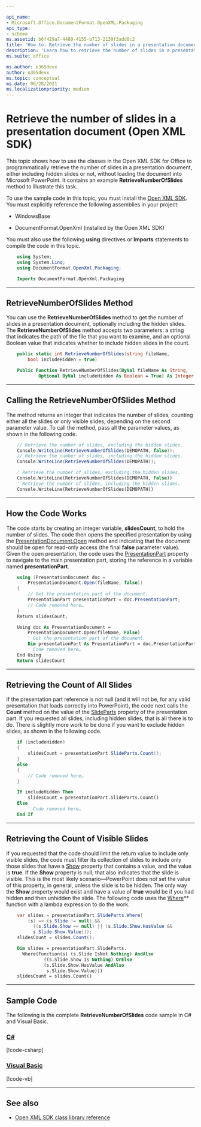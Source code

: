 ```yaml
---

api_name:
- Microsoft.Office.DocumentFormat.OpenXML.Packaging
api_type:
- schema
ms.assetid: b6f429a7-4489-4155-b713-2139f3add8c2
title: 'How to: Retrieve the number of slides in a presentation document (Open XML SDK)'
description: 'Learn how to retrieve the number of slides in a presentation document using the Open XML SDK.'
ms.suite: office

ms.author: o365devx
author: o365devx
ms.topic: conceptual
ms.date: 06/28/2021
ms.localizationpriority: medium
---
```

# Retrieve the number of slides in a presentation document (Open XML SDK)

This topic shows how to use the classes in the Open XML SDK for
Office to programmatically retrieve the number of slides in a
presentation document, either including hidden slides or not, without
loading the document into Microsoft PowerPoint. It contains an example
**RetrieveNumberOfSlides** method to illustrate
this task.

To use the sample code in this topic, you must install the [Open XML SDK](https://www.nuget.org/packages/DocumentFormat.OpenXml). You
must explicitly reference the following assemblies in your project:

- WindowsBase

- DocumentFormat.OpenXml (installed by the Open XML SDK)

You must also use the following **using**
directives or **Imports** statements to compile
the code in this topic.

```csharp
    using System;
    using System.Linq;
    using DocumentFormat.OpenXml.Packaging;
```

```vb
    Imports DocumentFormat.OpenXml.Packaging
```

---------------------------------------------------------------------------------

## RetrieveNumberOfSlides Method

You can use the **RetrieveNumberOfSlides**
method to get the number of slides in a presentation document,
optionally including the hidden slides. The **RetrieveNumberOfSlides** method accepts two
parameters: a string that indicates the path of the file that you want
to examine, and an optional Boolean value that indicates whether to
include hidden slides in the count.

```csharp
    public static int RetrieveNumberOfSlides(string fileName, 
        bool includeHidden = true)
```

```vb
    Public Function RetrieveNumberOfSlides(ByVal fileName As String,
            Optional ByVal includeHidden As Boolean = True) As Integer
```

---------------------------------------------------------------------------------
## Calling the RetrieveNumberOfSlides Method

The method returns an integer that indicates the number of slides,
counting either all the slides or only visible slides, depending on the
second parameter value. To call the method, pass all the parameter
values, as shown in the following code.

```csharp
    // Retrieve the number of slides, excluding the hidden slides.
    Console.WriteLine(RetrieveNumberOfSlides(DEMOPATH, false));
    // Retrieve the number of slides, including the hidden slides.
    Console.WriteLine(RetrieveNumberOfSlides(DEMOPATH));
```

```vb
    ' Retrieve the number of slides, excluding the hidden slides.
    Console.WriteLine(RetrieveNumberOfSlides(DEMOPATH, False))
    ' Retrieve the number of slides, including the hidden slides.
    Console.WriteLine(RetrieveNumberOfSlides(DEMOPATH))
```

---------------------------------------------------------------------------------

## How the Code Works

The code starts by creating an integer variable, **slidesCount**, to hold the number of slides. The code then opens the specified presentation by using the [PresentationDocument.Open](https://msdn.microsoft.com/library/office/documentformat.openxml.packaging.presentationdocument.open.aspx) method and indicating that the document should be open for read-only access (the
final **false** parameter value). Given the open presentation, the code uses the [PresentationPart](https://msdn.microsoft.com/library/office/documentformat.openxml.packaging.presentationdocument.presentationpart.aspx) property to navigate to the main presentation part, storing the reference in a variable named **presentationPart**.

```csharp
    using (PresentationDocument doc = 
        PresentationDocument.Open(fileName, false))
    {
        // Get the presentation part of the document.
        PresentationPart presentationPart = doc.PresentationPart;
        // Code removed here…
    }
    Return slidesCount;
```

```vb
    Using doc As PresentationDocument =
        PresentationDocument.Open(fileName, False)
        ' Get the presentation part of the document.
        Dim presentationPart As PresentationPart = doc.PresentationPart
        ' Code removed here…
    End Using
    Return slidesCount
```

---------------------------------------------------------------------------------

## Retrieving the Count of All Slides

If the presentation part reference is not null (and it will not be, for any valid presentation that loads correctly into PowerPoint), the code next calls the **Count** method on the value of the [SlideParts](https://msdn.microsoft.com/library/office/documentformat.openxml.packaging.presentationpart.slideparts.aspx) property of the presentation part. If you requested all slides, including hidden slides, that is all there is to do. There is slightly more work to be done if you want to exclude hidden slides, as shown in the following code.

```csharp
    if (includeHidden)
    {
        slidesCount = presentationPart.SlideParts.Count();
    }
    else
    {
        // Code removed here…
    }
```

```vb
    If includeHidden Then
        slidesCount = presentationPart.SlideParts.Count()
    Else
        ' Code removed here…
    End If
```

---------------------------------------------------------------------------------

## Retrieving the Count of Visible Slides

If you requested that the code should limit the return value to include
only visible slides, the code must filter its collection of slides to
include only those slides that have a [Show](https://msdn.microsoft.com/library/office/documentformat.openxml.presentation.slide.show.aspx) property that contains a value, and
the value is **true**. If the **Show** property is null, that also indicates that
the slide is visible. This is the most likely scenario—PowerPoint does
not set the value of this property, in general, unless the slide is to
be hidden. The only way the **Show** property
would exist and have a value of **true** would
be if you had hidden and then unhidden the slide. The following code
uses the [Where](https://msdn2.microsoft.com/library/bb301979)**
function with a lambda expression to do the work.

```csharp
    var slides = presentationPart.SlideParts.Where(
        (s) => (s.Slide != null) &&
          ((s.Slide.Show == null) || (s.Slide.Show.HasValue && 
          s.Slide.Show.Value)));
    slidesCount = slides.Count();
```

```vb
    Dim slides = presentationPart.SlideParts.
      Where(Function(s) (s.Slide IsNot Nothing) AndAlso
              ((s.Slide.Show Is Nothing) OrElse
              (s.Slide.Show.HasValue AndAlso
               s.Slide.Show.Value)))
    slidesCount = slides.Count()
```

---------------------------------------------------------------------------------

## Sample Code

The following is the complete **RetrieveNumberOfSlides** code sample in C\# and
Visual Basic.

### [C#](#tab/cs)
[!code-csharp[](../../samples/presentation/retrieve_the_number_of_slides/cs/Program.cs)]

### [Visual Basic](#tab/vb)
[!code-vb[](../../samples/presentation/retrieve_the_number_of_slides/vb/Program.vb)]

---------------------------------------------------------------------------------

## See also

- [Open XML SDK class library reference](/office/open-xml/open-xml-sdk)
